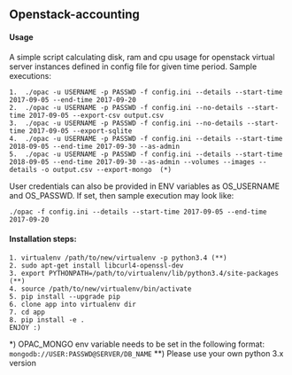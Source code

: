 
## Openstack-accounting

#### Usage

A simple script calculating disk, ram and cpu usage for openstack virtual server instances defined in config file for given time period.
Sample executions:

    1.  ./opac -u USERNAME -p PASSWD -f config.ini --details --start-time 2017-09-05 --end-time 2017-09-20
    2.  ./opac -u USERNAME -p PASSWD -f config.ini --no-details --start-time 2017-09-05 --export-csv output.csv
    3.  ./opac -u USERNAME -p PASSWD -f config.ini --no-details --start-time 2017-09-05 --export-sqlite
    4.  ./opac -u USERNAME -p PASSWD -f config.ini --details --start-time 2018-09-05 --end-time 2017-09-30 --as-admin
    5.  ./opac -u USERNAME -p PASSWD -f config.ini --details --start-time 2018-09-05 --end-time 2017-09-30 --as-admin --volumes --images --details -o output.csv --export-mongo  (*)

User credentials can also be provided in ENV variables as OS_USERNAME and OS_PASSWD. If set, then sample execution may look like:

    ./opac -f config.ini --details --start-time 2017-09-05 --end-time 2017-09-20

#### Installation steps:

    1. virtualenv /path/to/new/virtualenv -p python3.4 (**)
    2. sudo apt-get install libcurl4-openssl-dev
    3. export PYTHONPATH=/path/to/virtualenv/lib/python3.4/site-packages (**)
    4. source /path/to/new/virtualenv/bin/activate
    5. pip install --upgrade pip
    6. clone app into virtualenv dir
    7. cd app
    8. pip install -e .
    ENJOY :)

*)  OPAC_MONGO env variable needs to be set in the following format:
`
mongodb://USER:PASSWD@SERVER/DB_NAME
`
**)  Please use your own python 3.x version

